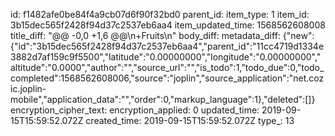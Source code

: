 id: f1482afe0be84f4a9cb07d6f90f32bd0
parent_id: 
item_type: 1
item_id: 3b15dec565f2428f94d37c2537eb6aa4
item_updated_time: 1568562608008
title_diff: "@@ -0,0 +1,6 @@\n+Fruits\n"
body_diff: 
metadata_diff: {"new":{"id":"3b15dec565f2428f94d37c2537eb6aa4","parent_id":"11cc4719d1334e3882d7af159c9f5500","latitude":"0.00000000","longitude":"0.00000000","altitude":"0.0000","author":"","source_url":"","is_todo":1,"todo_due":0,"todo_completed":1568562608006,"source":"joplin","source_application":"net.cozic.joplin-mobile","application_data":"","order":0,"markup_language":1},"deleted":[]}
encryption_cipher_text: 
encryption_applied: 0
updated_time: 2019-09-15T15:59:52.072Z
created_time: 2019-09-15T15:59:52.072Z
type_: 13